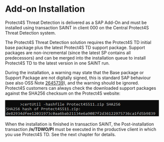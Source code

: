 # Add-on Installation

Protect4S Threat Detection is delivered as a SAP Add-On and must be installed using transaction SAINT in client 000 on the Central Protect4S Threat Detection system.

The Protect4S Threat Detection solution requires the Protect4S TD initial base package plus the latest Protect4S TD support package. Support packages are non-incremental (since the latest SP contains all predecessors) and can be merged into the installation queue to install Protect4S TD to the latest version in one SAINT run.

During the installation, a warning may state that the Base package or Support Package are not digitally signed, this is standard SAP behaviour (see also OSS Note [2645739](https://launchpad.support.sap.com/#/notes/2645739)), and the warning should be ignored. Protect4S customers can always check the downloaded support packages against the SHA256 checksum on the Protect4S website:

![Checking the checksum of a Protect4S downloaded file](<../../.gitbook/assets/image (67) (1) (1).png>)

When the installation is finished in transaction SAINT, the Post-installation transaction **/n/TDWO/PI** must be executed in the productive client in which you use Protect4S TD. See the next chapter for details.
